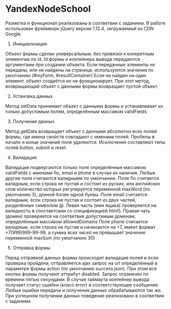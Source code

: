 # YandexNodeSchool

Разметка и функционал реализованы в соответвии с заданием.
В работе использован фреймворк jQuery версии 1.12.4, загружаемый из CDN Google.

1. Инициализация

Объект формы сделан универсальным, без привязки к конкретным элементам по id. Id формы и контейнера вывода передаются аргументами при создании объекта.
Если переданные элементы не переданы, или не найдены на странице, используются значения по умолчанию (#myForm, #resultContainer)
Если не найден ни один элемент, объект создаётся но не функционирует. При этот метод, возвращающий объект с данными формы возвращает пустой объект.

2. Установка данных

Метод setData принимает объект с данными формы и устанавливает их только допустимым полям, определённым массивом validFields

3. Получение данных

Метод getData возвращает объект с данными абсолютно всех полей формы, где имена свойств совпадают с именами полей. Пробелы в начале и конце значений поля удаляются. Исключения составляют типы полей button, submit и reset.

4. Валидация

Валидации подвергаются только поля определённые массивом validFields с именами fio, email и phone в случае их наличия. Любые другие поля считаются валидными по умолчанию.
Поле fio считается валидным, если строка не пустая и состоит из руских, или английских слов количество которых регулируется переменной maxWord (по умолчанию 3), длиной более одной буквы.
Поле email считается валидным, если строка не пустая и cостоит из двух частей, разделённых символом @. Левая часть (имя ящика) проверяется на валидность в соостветсвии со спецификацией html5. Правая чать (домен) проверяется на соответвие допустимым доменам, определённым массивом allowedDomains
Поле phone считается валидным, если строка не пустая и начинается на +7, имеет формат +7(999)999-99-99, а сумма всех чисел не превышает значение переменной maxSum (по умолчанию 30)

5. Отправка формы

Перед отправкой данных формы происходит валидация полей и если проверка пройдена, отправляется ajax запрос на url определённый в параметре формы action (по умолчанию success.json). При этом все кнопки формы получают аттрибут disabled.
Запрос ограничен по времени пятью секундами. В случае таймаута контейнер вывода получает статус ошибки (класс error) и соответствующее сообщение. Любые ошибки передачи и получения данных обрабатываются так же.
При успешном получении данных поведение реализовано в соответвии с заданием.
